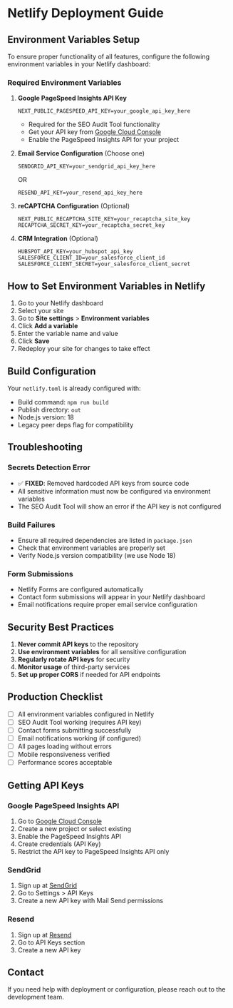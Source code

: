 # Netlify Deployment Guide

## Environment Variables Setup

To ensure proper functionality of all features, configure the following environment variables in your Netlify dashboard:

### Required Environment Variables

1. **Google PageSpeed Insights API Key**
   ```
   NEXT_PUBLIC_PAGESPEED_API_KEY=your_google_api_key_here
   ```
   - Required for the SEO Audit Tool functionality
   - Get your API key from [Google Cloud Console](https://console.cloud.google.com/)
   - Enable the PageSpeed Insights API for your project

2. **Email Service Configuration** (Choose one)
   ```
   SENDGRID_API_KEY=your_sendgrid_api_key_here
   ```
   OR
   ```
   RESEND_API_KEY=your_resend_api_key_here
   ```

3. **reCAPTCHA Configuration** (Optional)
   ```
   NEXT_PUBLIC_RECAPTCHA_SITE_KEY=your_recaptcha_site_key
   RECAPTCHA_SECRET_KEY=your_recaptcha_secret_key
   ```

4. **CRM Integration** (Optional)
   ```
   HUBSPOT_API_KEY=your_hubspot_api_key
   SALESFORCE_CLIENT_ID=your_salesforce_client_id
   SALESFORCE_CLIENT_SECRET=your_salesforce_client_secret
   ```

## How to Set Environment Variables in Netlify

1. Go to your Netlify dashboard
2. Select your site
3. Go to **Site settings** > **Environment variables**
4. Click **Add a variable**
5. Enter the variable name and value
6. Click **Save**
7. Redeploy your site for changes to take effect

## Build Configuration

Your `netlify.toml` is already configured with:
- Build command: `npm run build`
- Publish directory: `out`
- Node.js version: 18
- Legacy peer deps flag for compatibility

## Troubleshooting

### Secrets Detection Error
- ✅ **FIXED**: Removed hardcoded API keys from source code
- All sensitive information must now be configured via environment variables
- The SEO Audit Tool will show an error if the API key is not configured

### Build Failures
- Ensure all required dependencies are listed in `package.json`
- Check that environment variables are properly set
- Verify Node.js version compatibility (we use Node 18)

### Form Submissions
- Netlify Forms are configured automatically
- Contact form submissions will appear in your Netlify dashboard
- Email notifications require proper email service configuration

## Security Best Practices

1. **Never commit API keys** to the repository
2. **Use environment variables** for all sensitive configuration
3. **Regularly rotate API keys** for security
4. **Monitor usage** of third-party services
5. **Set up proper CORS** if needed for API endpoints

## Production Checklist

- [ ] All environment variables configured in Netlify
- [ ] SEO Audit Tool working (requires API key)
- [ ] Contact forms submitting successfully
- [ ] Email notifications working (if configured)
- [ ] All pages loading without errors
- [ ] Mobile responsiveness verified
- [ ] Performance scores acceptable

## Getting API Keys

### Google PageSpeed Insights API
1. Go to [Google Cloud Console](https://console.cloud.google.com/)
2. Create a new project or select existing
3. Enable the PageSpeed Insights API
4. Create credentials (API Key)
5. Restrict the API key to PageSpeed Insights API only

### SendGrid
1. Sign up at [SendGrid](https://sendgrid.com/)
2. Go to Settings > API Keys
3. Create a new API key with Mail Send permissions

### Resend
1. Sign up at [Resend](https://resend.com/)
2. Go to API Keys section
3. Create a new API key

## Contact

If you need help with deployment or configuration, please reach out to the development team.
